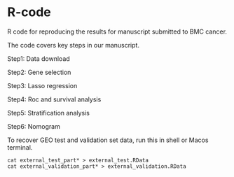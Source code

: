 # R-code
R code for reproducing the results for manuscript submitted to BMC cancer.

The code covers key steps in our manuscript. 

Step1: Data download

Step2: Gene selection

Step3: Lasso regression

Step4: Roc and survival analysis

Step5: Stratification analysis

Step6: Nomogram

To recover GEO test and validation set data, run this in shell or Macos terminal.

```
cat external_test_part* > external_test.RData
cat external_validation_part* > external_validation.RData
```
